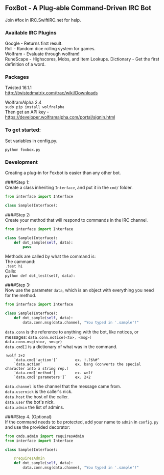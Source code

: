 ## FoxBot - A Plug-able Command-Driven IRC Bot
Join #fox in IRC.SwiftIRC.net for help.

### Available IRC Plugins

Google - Returns first result.    
Roll - Random dice rolling system for games.    
Wolfram - Evaluate through wolfram!    
RuneScape - Highscores, Mobs, and Item Lookups.
Dictionary - Get the first definition of a word.

### Packages

Twisted 16.1.1    
http://twistedmatrix.com/trac/wiki/Downloads

WolframAlpha 2.4    
`sudo pip install wolfralpha`    
Then get an API key - https://developer.wolframalpha.com/portal/signin.html

### To get started:
Set variables in config.py.    
```
python foxbox.py
```

### Development
Creating a plug-in for Foxbot is easier than any other bot.

####Step 1:    
Create a class inheriting `Interface`, and put it in the `cmd/` folder.    
```python
from interface import Interface

class Sample(Interface):
```

####Step 2:    
Create your method that will respond to commands in the IRC channel.    
```python
from interface import Interface

class Sample(Interface):
	def dot_sample(self, data):
		pass
```

Methods are called by what the command is:    
	The cammand:    
		`.test hi`    
	Calls:    
		```python
		def dot_test(self, data):
		```
		
####Step 3:    
Now use the parameter `data`, which is an object with everything you need for the method.    
```python
from interface import Interface

class Sample(Interface):
	def dot_sample(self, data):
		data.conn.msg(data.channel, "You typed in '.sample'!"
```
    
`data.conn` is the reference to anything with the bot, like notices, or messages:
	`data.conn.notice(<to>, <msg>)`    
	`data.conn.msg(<to>, <msg>)`    
`data.cmd[]` is a dictionary of what was in the command.    
```
!wolf 2+2    
	`data.cmd['action']` 		ex. !.?$%#^    
	`data.action` 				ex. bang (converts the special character into a string rep.)    
	`data.cmd['method']			ex. wolf    
	`data.cmd['parameters']` 	ex. 2+2    
```
`data.channel` is the channel that the message came from.    
`data.usernick` is the caller's nick.    
`data.host` the host of the caller.    
`data.user` the bot's nick.    
`data.admin` the list of admins.    

####Step 4. (Optional)    
If the command needs to be protected, add your name to `admin` in `config.py` and use the provided decorator:    

```python
from cmds.admin import requiresAdmin
from interface import Interface

class Sample(Interface):

	@requiresAdmin
	def dot_sample(self, data):
		data.conn.msg(data.channel, "You typed in '.sample'!"
```
